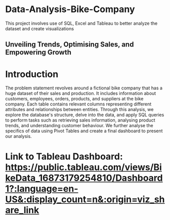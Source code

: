 # Data-Analysis-Bike-Company
This project involves use of SQL, Excel and Tableau to better analyze the dataset and create visualizations

## Unveiling Trends, Optimising Sales, and Empowering Growth
 # Introduction
The problem statement revolves around a fictional bike company that has a huge dataset of
their sales and production. It includes information about customers, employees, orders,
products, and suppliers at the bike company. Each table contains relevant columns
representing different attributes and relationships between entities. Through this analysis,
we explore the database's structure, delve into the data, and apply SQL queries to perform
tasks such as retrieving sales information, analysing product trends, and understanding
customer behaviour. We further analyse the specifics of data using Pivot Tables and create a
final dashboard to present our analysis.

# Link to Tableau Dashboard: https://public.tableau.com/views/BikeData_16873179254810/Dashboard1?:language=en-US&:display_count=n&:origin=viz_share_link 
